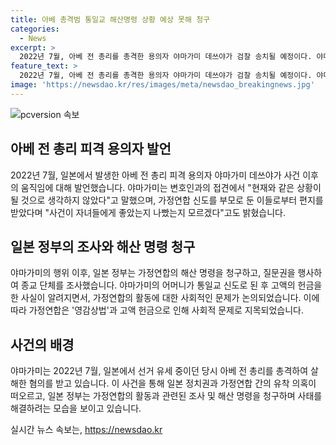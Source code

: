 ```yaml
---
title: 아베 총격범 통일교 해산명령 상황 예상 못해 청구
categories:
  - News
excerpt: >
  2022년 7월, 아베 전 총리를 총격한 용의자 야마가미 데쓰야가 검찰 송치될 예정이다. 야마가미는 세계평화통일가정연합(옛 통일교·가정연합)에 대한 해산명령 청구 등에 대해 예상치 못한 상황이라고 말했으며, 가정연합의 신도로부터 편지를 받고 있다고 밝혔다. 아베 전 총리를 살해한 후에도 가정연합과의 유착이 문제가 되었고, 일본 정부는 가정연합의 고액 헌금 등을 수사하고 있다. 해당 신종 사건은 일본 정치권과 종교 단체 간 관계에 대한 논란을 촉발시켰다.
feature_text: >
  2022년 7월, 아베 전 총리를 총격한 용의자 야마가미 데쓰야가 검찰 송치될 예정이다. 야마가미는 세계평화통일가정연합(옛 통일교·가정연합)에 대한 해산명령 청구 등에 대해 예상치 못한 상황이라고 말했으며, 가정연합의 신도로부터 편지를 받고 있다고 밝혔다. 아베 전 총리를 살해한 후에도 가정연합과의 유착이 문제가 되었고, 일본 정부는 가정연합의 고액 헌금 등을 수사하고 있다. 해당 신종 사건은 일본 정치권과 종교 단체 간 관계에 대한 논란을 촉발시켰다.
image: 'https://newsdao.kr/res/images/meta/newsdao_breakingnews.jpg'
---
```


<p><img src="https://newsdao.kr/res/images/meta/newsdao_breakingnews.jpg" alt="pcversion 속보" /></p>

<h2 data-ke-size="size26">아베 전 총리 피격 용의자 발언</h2>

<p data-ke-size="size16">2022년 7월, 일본에서 발생한 아베 전 총리 피격 용의자 야마가미 데쓰야가 사건 이후의 움직임에 대해 발언했습니다. 야마가미는 변호인과의 접견에서 "현재와 같은 상황이 될 것으로 생각하지 않았다"고 말했으며, 가정연합 신도를 부모로 둔 이들로부터 편지를 받았다며 "사건이 자녀들에게 좋았는지 나빴는지 모르겠다"고도 밝혔습니다.</p>

<h2 data-ke-size="size26">일본 정부의 조사와 해산 명령 청구</h2>

<p data-ke-size="size16">야마가미의 행위 이후, 일본 정부는 가정연합의 해산 명령을 청구하고, 질문권을 행사하여 종교 단체를 조사했습니다. 야마가미의 어머니가 통일교 신도로 된 후 고액의 헌금을 한 사실이 알려지면서, 가정연합의 활동에 대한 사회적인 문제가 논의되었습니다. 이에 따라 가정연합은 '영감상법'과 고액 헌금으로 인해 사회적 문제로 지목되었습니다.</p>

<h2 data-ke-size="size26">사건의 배경</h2>

<p data-ke-size="size16">야마가미는 2022년 7월, 일본에서 선거 유세 중이던 당시 아베 전 총리를 총격하여 살해한 혐의를 받고 있습니다. 이 사건을 통해 일본 정치권과 가정연합 간의 유착 의혹이 떠오르고, 일본 정부는 가정연합의 활동과 관련된 조사 및 해산 명령을 청구하며 사태를 해결하려는 모습을 보이고 있습니다.</p>
실시간 뉴스 속보는, <a href="https://newsdao.kr" rel="dofollow">https://newsdao.kr</a>


